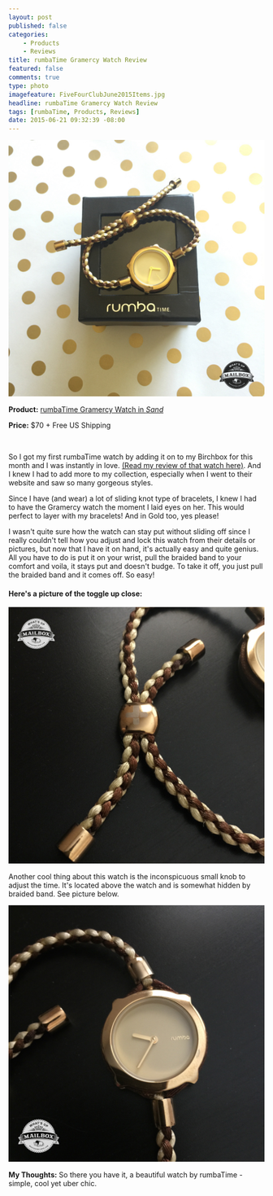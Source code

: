 ```yaml
---
layout: post
published: false
categories: 
    - Products
    - Reviews
title: rumbaTime Gramercy Watch Review
featured: false
comments: true
type: photo
imagefeature: FiveFourClubJune2015Items.jpg
headline: rumbaTime Gramercy Watch Review
tags: [rumbaTime, Products, Reviews]
date: 2015-06-21 09:32:39 -08:00
---
```


<center><img src='/images/RumbatimeGramercy.jpg'></center>
<p><b>Product:</b> <a href="http://rumbatime.com/collections/gramercy/products/gramercy-sand" target="_blank">rumbaTime Gramercy Watch in <i>Sand</i></a></p>
<p><b>Price:</b> $70 + Free US Shipping</p>
<br>

<p>So I got my first rumbaTime watch by adding it on to my Birchbox for this month and I was instantly in love. <a href="http://whatsupmailbox.com/subscriptions/reviews/Birchbox-June-2015-Second-Box-Review/" target="_blank">(Read my review of that watch here)</a>. And I knew I had to add more to my collection, especially when I went to their website and saw so many gorgeous styles.</p>

<p>Since I have (and wear) a lot of sliding knot type of bracelets, I knew I had to have the Gramercy watch the moment I laid eyes on her. This would perfect to layer with my bracelets! And in Gold too, yes please!</p>

<p>I wasn't quite sure how the watch can stay put without sliding off since I really couldn't tell how you adjust and lock this watch from their details or pictures, but now that I have it on hand, it's actually easy and quite genius. All you have to do is put it on your wrist, pull the braided band to your comfort and voila, it stays put and doesn't budge. To take it off, you just pull the braided band and it comes off. So easy!</p>

<H4>Here's a picture of the toggle up close:</H4>
<center><img src='/images/RumbatimeGramercy2.jpg'></center>

<p>Another cool thing about this watch is the inconspicuous small knob to adjust the time. It's located above the watch and is somewhat hidden by braided band. See picture below.</p>

<center><img src='/images/RumbatimeGramercy3.jpg'></center>

<p> <b>My Thoughts:</b> So there you have it, a beautiful watch by rumbaTime -simple, cool yet uber chic.</p>
